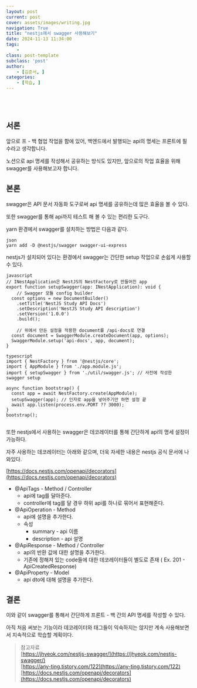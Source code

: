 ```yaml
---
layout: post
current: post
cover: assets/images/writing.jpg
navigation: True
title: "nestjs에서 swagger 사용해보기"
date: 2024-11-13 11:34:00
tags:
    - 
class: post-template
subclass: 'post'
author: 
    - [김준서, ]
categories:
    - [학습, ]
---
```

<br><br>

## 서론


앞으로 프 - 백 협업 작업을 함에 있어, 백엔드에서 발행되는 api의 명세는 프론트에 필수라고 생각합니다.


노션으로 api 명세를 작성해서 공유하는 방식도 있지만, 앞으로의 작업 효율을 위해 swagger를 사용해보고자 합니다.


## 본론


swagger은 API 문서 자동화 도구로써 api 명세를 공유하는데 많은 효율을 볼 수 있다.


또한 swagger를 통해 api까지 테스트 해 볼 수 있는 편리한 도구다.


yarn 환경에서 swagger를 설치하는 방법은 다음과 같다.



```
json
yarn add -D @nestjs/swagger swagger-ui-express

```



nestjs가 설치되어 있다는 환경에서 swagger는 간단한 setup 작업으로 손쉽게 사용할 수 있다.



```
javascript
// INestApplication은 NestJS의 NestFactory로 만들어진 app
export function setupSwagger(app: INestApplication): void {
	// Swagger 모듈 config builder
  const options = new DocumentBuilder()
    .setTitle('NestJS Study API Docs')
    .setDescription('NestJS Study API description')
    .setVersion('1.0.0')
    .build();

	// 위에서 만든 설정을 적용한 document를 /api-docs로 연결
  const document = SwaggerModule.createDocument(app, options);
  SwaggerModule.setup('api-docs', app, document);
}

```




```
typescript
import { NestFactory } from '@nestjs/core';
import { AppModule } from './app.module.js';
import { setupSwagger } from './util/swagger.js'; // 사전에 작성한 swagger setup

async function bootstrap() {
  const app = await NestFactory.create(AppModule);
  setupSwagger(app); // 인자로 app을 넣어주기만 하면 설정 끝
  await app.listen(process.env.PORT ?? 3000);
}
bootstrap();


```



또한 nestjs에서 사용하는 swagger은 데코레이터를 통해 간단하게 api의 명세 설정이 가능하다.


자주 사용하는 데코레이터는 아래와 같으며, 더욱 자세한 내용은 nestjs 공식 문서에 나와있다.


[https://docs.nestjs.com/openapi/decorators](https://docs.nestjs.com/openapi/decorators)

- @ApiTags - Method / Controller
	- api에 tag를 달아준다.
	- controller에 tag를 달 경우 하위 api를 하나로 묶어서 표현해준다.
- @ApiOperation - Method
	- api에 설명을 추가한다.
	- 속성
		- summary - api 이름
		- description - api 설명
- @ApiResponse - Method / Controller
	- api의 반환 값에 대한 설명을 추가한다.
	- 기존에 정해져 있는 code들에 대한 데코레이터들이 별도로 존재 ( Ex. 201 - ApiCreatedResponse)
- @ApiProperty - Model
	- api dto에 대해 설명을 추가한다.

## 결론


이와 같이 swagger를 통해서 간단하게 프론트 - 백 간의 API 명세를 작성할 수 있다.


아직 처음 써보는 기능이라 데코레이터와 태그들이 익숙하지는 않지만 계속 사용해보면서 지속적으로 학습할 계획이다.


> 참고자료  
> [https://jhyeok.com/nestjs-swagger/](https://jhyeok.com/nestjs-swagger/)  
> [https://any-ting.tistory.com/122](https://any-ting.tistory.com/122)  
> [https://docs.nestjs.com/openapi/decorators](https://docs.nestjs.com/openapi/decorators)

